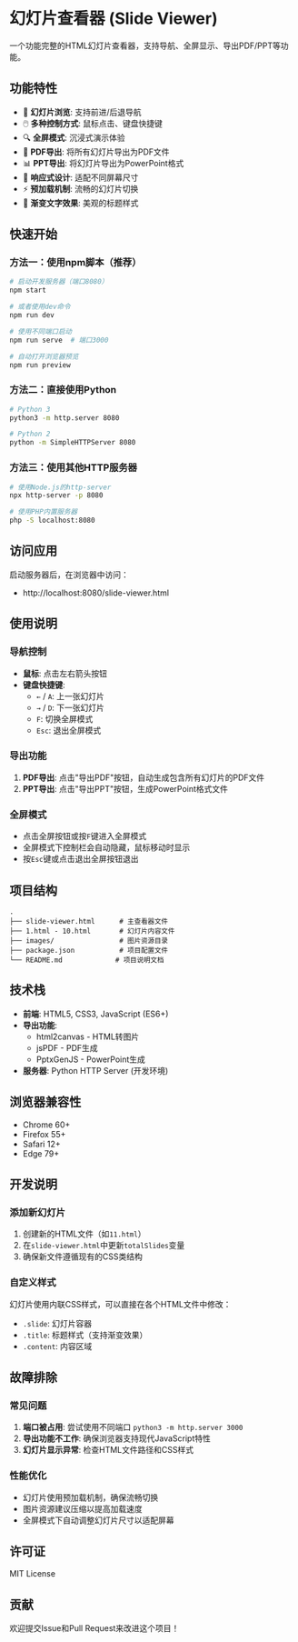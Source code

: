 # 幻灯片查看器 (Slide Viewer)

一个功能完整的HTML幻灯片查看器，支持导航、全屏显示、导出PDF/PPT等功能。

## 功能特性

- 📖 **幻灯片浏览**: 支持前进/后退导航
- 🖱️ **多种控制方式**: 鼠标点击、键盘快捷键
- 🔍 **全屏模式**: 沉浸式演示体验
- 📄 **PDF导出**: 将所有幻灯片导出为PDF文件
- 📊 **PPT导出**: 将幻灯片导出为PowerPoint格式
- 📱 **响应式设计**: 适配不同屏幕尺寸
- ⚡ **预加载机制**: 流畅的幻灯片切换
- 🎨 **渐变文字效果**: 美观的标题样式

## 快速开始

### 方法一：使用npm脚本（推荐）

```bash
# 启动开发服务器（端口8080）
npm start

# 或者使用dev命令
npm run dev

# 使用不同端口启动
npm run serve  # 端口3000

# 自动打开浏览器预览
npm run preview
```

### 方法二：直接使用Python

```bash
# Python 3
python3 -m http.server 8080

# Python 2
python -m SimpleHTTPServer 8080
```

### 方法三：使用其他HTTP服务器

```bash
# 使用Node.js的http-server
npx http-server -p 8080

# 使用PHP内置服务器
php -S localhost:8080
```

## 访问应用

启动服务器后，在浏览器中访问：
- http://localhost:8080/slide-viewer.html

## 使用说明

### 导航控制

- **鼠标**: 点击左右箭头按钮
- **键盘快捷键**:
  - `←` / `A`: 上一张幻灯片
  - `→` / `D`: 下一张幻灯片
  - `F`: 切换全屏模式
  - `Esc`: 退出全屏模式

### 导出功能

1. **PDF导出**: 点击"导出PDF"按钮，自动生成包含所有幻灯片的PDF文件
2. **PPT导出**: 点击"导出PPT"按钮，生成PowerPoint格式文件

### 全屏模式

- 点击全屏按钮或按`F`键进入全屏模式
- 全屏模式下控制栏会自动隐藏，鼠标移动时显示
- 按`Esc`键或点击退出全屏按钮退出

## 项目结构

```
.
├── slide-viewer.html      # 主查看器文件
├── 1.html - 10.html       # 幻灯片内容文件
├── images/                # 图片资源目录
├── package.json           # 项目配置文件
└── README.md             # 项目说明文档
```

## 技术栈

- **前端**: HTML5, CSS3, JavaScript (ES6+)
- **导出功能**: 
  - html2canvas - HTML转图片
  - jsPDF - PDF生成
  - PptxGenJS - PowerPoint生成
- **服务器**: Python HTTP Server (开发环境)

## 浏览器兼容性

- Chrome 60+
- Firefox 55+
- Safari 12+
- Edge 79+

## 开发说明

### 添加新幻灯片

1. 创建新的HTML文件（如`11.html`）
2. 在`slide-viewer.html`中更新`totalSlides`变量
3. 确保新文件遵循现有的CSS类结构

### 自定义样式

幻灯片使用内联CSS样式，可以直接在各个HTML文件中修改：
- `.slide`: 幻灯片容器
- `.title`: 标题样式（支持渐变效果）
- `.content`: 内容区域

## 故障排除

### 常见问题

1. **端口被占用**: 尝试使用不同端口 `python3 -m http.server 3000`
2. **导出功能不工作**: 确保浏览器支持现代JavaScript特性
3. **幻灯片显示异常**: 检查HTML文件路径和CSS样式

### 性能优化

- 幻灯片使用预加载机制，确保流畅切换
- 图片资源建议压缩以提高加载速度
- 全屏模式下自动调整幻灯片尺寸以适配屏幕

## 许可证

MIT License

## 贡献

欢迎提交Issue和Pull Request来改进这个项目！